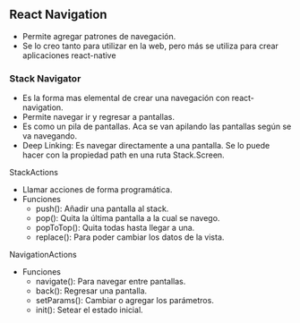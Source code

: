## React Navigation

* Permite agregar patrones de navegación.
* Se lo creo tanto para utilizar en la web, pero más se utiliza para crear aplicaciones react-native

### Stack Navigator

* Es la forma mas elemental de crear una navegación con react-navigation.
* Permite navegar ir y regresar a pantallas.
* Es como un pila de pantallas. Aca se van apilando las pantallas según se va navegando.
* Deep Linking: Es navegar directamente a una pantalla. Se lo puede hacer con la propiedad path en una ruta Stack.Screen.

StackActions

* Llamar acciones de forma programática.
* Funciones
  * push(): Añadir una pantalla al stack.
  * pop(): Quita la última pantalla a la cual se navego.
  * popToTop(): Quita todas hasta llegar a una.
  * replace(): Para poder cambiar los datos de la vista.

NavigationActions

* Funciones
  * navigate(): Para navegar entre pantallas.
  * back(): Regresar una pantalla.
  * setParams(): Cambiar o agregar los parámetros.
  * init(): Setear el estado inicial.